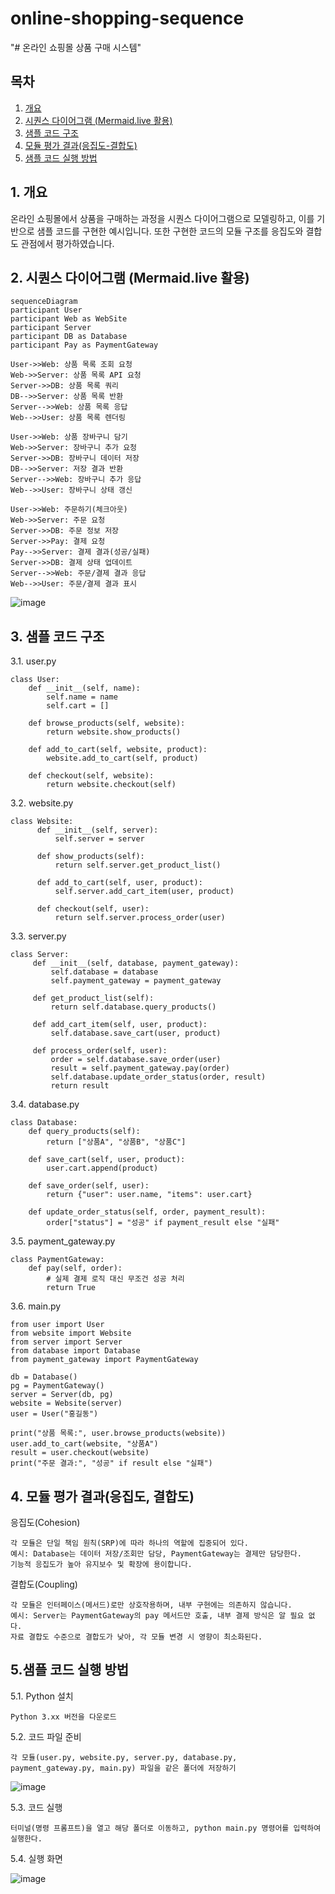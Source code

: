 # online-shopping-sequence
"# 온라인 쇼핑몰 상품 구매 시스템"

## 목차
1. [개요](#1-개요)
2. [시퀀스 다이어그램 (Mermaid.live 활용)](#2-시퀀스-다이어그램-mermaidlive-활용)
3. [샘플 코드 구조](#3-샘플-코드-구조)
4. [모듈 평가 결과(응집도-결합도)](#4-모듈-평가-결과응집도-결합도)
5. [샘플 코드 실행 방법](#5샘플-코드-실행-방법)
   
## 1. 개요
온라인 쇼핑몰에서 상품을 구매하는 과정을 시퀀스 다이어그램으로 모델링하고, 이를 기반으로 샘플 코드를 구현한 예시입니다.
또한 구현한 코드의 모듈 구조를 응집도와 결합도 관점에서 평가하였습니다.

## 2. 시퀀스 다이어그램 (Mermaid.live 활용)
  
    sequenceDiagram
    participant User
    participant Web as WebSite
    participant Server
    participant DB as Database
    participant Pay as PaymentGateway
    
    User->>Web: 상품 목록 조회 요청
    Web->>Server: 상품 목록 API 요청
    Server->>DB: 상품 목록 쿼리
    DB-->>Server: 상품 목록 반환
    Server-->>Web: 상품 목록 응답
    Web-->>User: 상품 목록 렌더링
    
    User->>Web: 상품 장바구니 담기
    Web->>Server: 장바구니 추가 요청
    Server->>DB: 장바구니 데이터 저장
    DB-->>Server: 저장 결과 반환
    Server-->>Web: 장바구니 추가 응답
    Web-->>User: 장바구니 상태 갱신
    
    User->>Web: 주문하기(체크아웃)
    Web->>Server: 주문 요청
    Server->>DB: 주문 정보 저장
    Server->>Pay: 결제 요청
    Pay-->>Server: 결제 결과(성공/실패)
    Server->>DB: 결제 상태 업데이트
    Server-->>Web: 주문/결제 결과 응답
    Web-->>User: 주문/결제 결과 표시
![image](https://github.com/user-attachments/assets/5e41fee6-f753-4650-bdbd-5ae258df6260)


## 3. 샘플 코드 구조
3.1. user.py

    class User:
        def __init__(self, name):
            self.name = name
            self.cart = []

        def browse_products(self, website):
            return website.show_products()
    
        def add_to_cart(self, website, product):
            website.add_to_cart(self, product)
    
        def checkout(self, website):
            return website.checkout(self)
3.2. website.py

    class Website:
          def __init__(self, server):
              self.server = server
      
          def show_products(self):
              return self.server.get_product_list()
      
          def add_to_cart(self, user, product):
              self.server.add_cart_item(user, product)
      
          def checkout(self, user):
              return self.server.process_order(user)
3.3.  server.py
        
    class Server:
         def __init__(self, database, payment_gateway):
             self.database = database
             self.payment_gateway = payment_gateway

         def get_product_list(self):
             return self.database.query_products()
    
         def add_cart_item(self, user, product):
             self.database.save_cart(user, product)
     
         def process_order(self, user):
             order = self.database.save_order(user)
             result = self.payment_gateway.pay(order)
             self.database.update_order_status(order, result)
             return result
3.4. database.py

    class Database:
        def query_products(self):
            return ["상품A", "상품B", "상품C"]

        def save_cart(self, user, product):
            user.cart.append(product)
    
        def save_order(self, user):
            return {"user": user.name, "items": user.cart}
    
        def update_order_status(self, order, payment_result):
            order["status"] = "성공" if payment_result else "실패"
3.5. payment_gateway.py

    class PaymentGateway:
        def pay(self, order):
            # 실제 결제 로직 대신 무조건 성공 처리
            return True

3.6. main.py          

    from user import User
    from website import Website
    from server import Server
    from database import Database
    from payment_gateway import PaymentGateway
    
    db = Database()
    pg = PaymentGateway()
    server = Server(db, pg)
    website = Website(server)
    user = User("홍길동")
    
    print("상품 목록:", user.browse_products(website))
    user.add_to_cart(website, "상품A")
    result = user.checkout(website)
    print("주문 결과:", "성공" if result else "실패")
    
## 4. 모듈 평가 결과(응집도, 결합도)
응집도(Cohesion)


    각 모듈은 단일 책임 원칙(SRP)에 따라 하나의 역할에 집중되어 있다.
    예시: Database는 데이터 저장/조회만 담당, PaymentGateway는 결제만 담당한다.
    기능적 응집도가 높아 유지보수 및 확장에 용이합니다.




결합도(Coupling)


    각 모듈은 인터페이스(메서드)로만 상호작용하며, 내부 구현에는 의존하지 않습니다.
    예시: Server는 PaymentGateway의 pay 메서드만 호출, 내부 결제 방식은 알 필요 없다.
    자료 결합도 수준으로 결합도가 낮아, 각 모듈 변경 시 영향이 최소화된다.




## 5.샘플 코드 실행 방법 
  5.1. Python 설치

 
    Python 3.xx 버전을 다운로드


5.2. 코드 파일 준비
   
   
    각 모듈(user.py, website.py, server.py, database.py, payment_gateway.py, main.py) 파일을 같은 폴더에 저장하기
  ![image](https://github.com/user-attachments/assets/b3185d02-dc8f-4c7b-a825-de59af52c61b)


5.3. 코드 실행
  
  
    터미널(명령 프롬프트)을 열고 해당 폴더로 이동하고, python main.py 명령어를 입력하여 실행한다.


5.4. 실행 화면


  ![image](https://github.com/user-attachments/assets/108d8492-0618-4f87-9e8b-06b97950d8c2)


